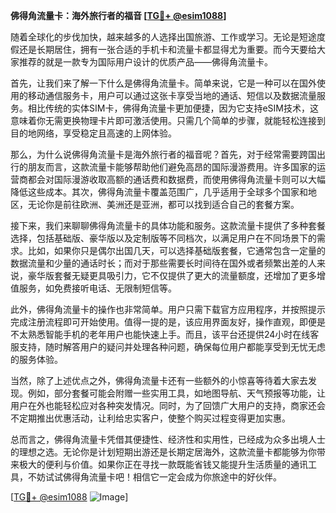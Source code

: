 **佛得角流量卡：海外旅行者的福音 [[TG💪+ @esim1088](https://t.me/s/esim1088)]**

随着全球化的步伐加快，越来越多的人选择出国旅游、工作或学习。无论是短途度假还是长期居住，拥有一张合适的手机卡和流量卡都显得尤为重要。而今天要给大家推荐的就是一款专为国际用户设计的优质产品——佛得角流量卡。

首先，让我们来了解一下什么是佛得角流量卡。简单来说，它是一种可以在国外使用的移动通信服务卡，用户可以通过这张卡享受当地的通话、短信以及数据流量服务。相比传统的实体SIM卡，佛得角流量卡更加便捷，因为它支持eSIM技术，这意味着你无需更换物理卡片即可激活使用。只需几个简单的步骤，就能轻松连接到目的地网络，享受稳定且高速的上网体验。

那么，为什么说佛得角流量卡是海外旅行者的福音呢？首先，对于经常需要跨国出行的朋友而言，这款流量卡能够帮助他们避免高昂的国际漫游费用。许多国家的运营商都会对国际漫游收取高额的通话费和数据费，而使用佛得角流量卡则可以大幅降低这些成本。其次，佛得角流量卡覆盖范围广，几乎适用于全球多个国家和地区，无论你是前往欧洲、美洲还是亚洲，都可以找到适合自己的套餐方案。

接下来，我们来聊聊佛得角流量卡的具体功能和服务。这款流量卡提供了多种套餐选择，包括基础版、豪华版以及定制版等不同档次，以满足用户在不同场景下的需求。比如，如果你只是偶尔出国几天，可以选择基础版套餐，它通常包含一定量的数据流量和少量的通话时长；而对于那些需要长时间待在国外或者频繁出差的人来说，豪华版套餐无疑更具吸引力，它不仅提供了更大的流量额度，还增加了更多增值服务，如免费接听电话、无限制短信等。

此外，佛得角流量卡的操作也非常简单。用户只需下载官方应用程序，并按照提示完成注册流程即可开始使用。值得一提的是，该应用界面友好，操作直观，即便是不太熟悉智能手机的老年用户也能快速上手。而且，该平台还提供24小时在线客服支持，随时解答用户的疑问并处理各种问题，确保每位用户都能享受到无忧无虑的服务体验。

当然，除了上述优点之外，佛得角流量卡还有一些额外的小惊喜等待着大家去发现。例如，部分套餐可能会附赠一些实用工具，如地图导航、天气预报等功能，让用户在外也能轻松应对各种突发情况。同时，为了回馈广大用户的支持，商家还会不定期推出优惠活动，让利给忠实客户，使整个购买过程变得更加实惠。

总而言之，佛得角流量卡凭借其便捷性、经济性和实用性，已经成为众多出境人士的理想之选。无论你是计划短期出游还是长期定居海外，这款流量卡都能够为你带来极大的便利与价值。如果你正在寻找一款既能省钱又能提升生活质量的通讯工具，不妨试试佛得角流量卡吧！相信它一定会成为你旅途中的好伙伴。

[[TG💪+ @esim1088](https://t.me/s/esim1088) ![Image](https://i.postimg.cc/4NQfJmqS/Snipaste-2025-05-13-00-14-12.png)]